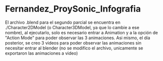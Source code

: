 # Fernandez_ProySonic_Infografia


El archivo .blend para el segundo parcial se encuentra en ./Character2DModel 
(o Character3DModel, ya que lo cambie a ese nombre), al ejecutarlo, solo es 
necesario entrar a Animation y a la opción de "Action Mode" para poder
observar las 3 animaciones.
Asi mismo, el día posterior, se creo 3 videos para poder observar las animaciones 
sin necesitar entrar al blender (no se modifico el archivo, unicamente se exportaron
las animaciones a video)

